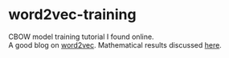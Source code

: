 # word2vec-training
CBOW model training tutorial I found online. <br>
A good blog on <a href="https://lilianweng.github.io/lil-log/2017/10/15/learning-word-embedding.html">word2vec</a>.
Mathematical results discussed <a href="https://arxiv.org/pdf/1411.2738.pdf">here</a>.
